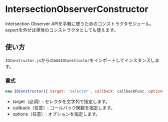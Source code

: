 # IntersectionObserverConstructor

Intersection Observer APIを手軽に使うためのコンストラクタモジュール。
exportを外せば単体のコンストラクタとしても使えます。

## 使い方

`IOConstructor.js`からclass`IOConstructor`をインポートしてインスタンスします。

### 書式

```js
new IOConstructor({ target: 'selector', callback: callbackFunc, options: {} })
```

* target（必須）: セレクタを文字列で指定します。
* callback（任意）: コールバック関数を指定します。
* options（任意）: オプションを指定します。

